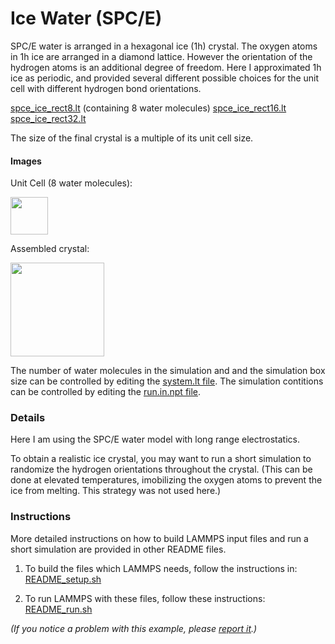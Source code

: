 Ice Water (SPC/E)
==============
SPC/E water is arranged in a hexagonal ice (1h) crystal.  The oxygen atoms in 1h ice are arranged in a diamond lattice.  However the orientation of the hydrogen atoms is an additional degree of freedom.  Here I approximated 1h ice as periodic, and provided several different possible choices for the unit cell with different hydrogen bond orientations.

[spce_ice_rect8.lt](moltemplate_files/spce_ice_rect8.lt) (containing 8 water molecules)
[spce_ice_rect16.lt](moltemplate_files/spce_ice_rect16.lt)
[spce_ice_rect32.lt](moltemplate_files/spce_ice_rect32.lt)

The size of the final crystal is a multiple of its unit cell size.

#### Images

Unit Cell (8 water molecules):

<img src="images/ice_rect8_unitcell.png" width=60>

Assembled crystal:

<img src="images/ice_rect8_crystal_3x2x2_LR.jpg" width=150>

The number of water molecules in the simulation and and the simulation box size can be controlled by editing the [system.lt file](moltemplate_files/system.lt).  The simulation contitions can be controlled by editing the [run.in.npt file](run.in.npt).


### Details 

Here I am using the SPC/E water model with long range electrostatics.

To obtain a realistic ice crystal, you may want to run a short simulation to randomize the hydrogen orientations throughout the crystal.  (This can be done at elevated temperatures, imobilizing the oxygen atoms to prevent the ice from melting.  This strategy was not used here.)

### Instructions

More detailed instructions on how to build LAMMPS input files and
run a short simulation are provided in other README files.

1) To build the files which LAMMPS needs, follow the instructions in:
[README_setup.sh](README_setup.sh)

2) To run LAMMPS with these files, follow these instructions:
[README_run.sh](README_run.sh)

*(If you notice a problem with this example, please [report it](../README.md).)*
